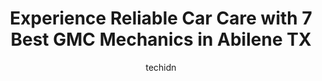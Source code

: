 ---
layout: ampstory
image: https://images.unsplash.com/photo-1554708893-e11aa45b9bbf?ixlib=rb-4.0.3&ixid=MnwxMjA3fDB8MHxwaG90by1wYWdlfHx8fGVufDB8fHx8&auto=format&fit=crop&w=640&h=853&q=80
author: techidn
featured: false
description: Trust your vehicles maintenance and repairs to the 7 best GMC Mechanic in Abilene TX, USA. With their extensive experience, cutting-edge technology, and commitment to customer satisfaction,
title: Experience Reliable Car Care with 7 Best GMC Mechanics in Abilene TX
cover:
   title: Experience Reliable Car Care with 7 Best GMC Mechanics in Abilene TX
   subtitle: Rickpate
   background: https://images.unsplash.com/photo-1554708893-e11aa45b9bbf?ixlib=rb-4.0.3&ixid=MnwxMjA3fDB8MHxwaG90by1wYWdlfHx8fGVufDB8fHx8&auto=format&fit=crop&w=640&h=853&q=80

pages: 
 - layout: thirds
   top: <h1>#1 Procter Automotive</h1>
   bottom: "<p>After several attempts by other repair shops to solve a variety of unknown challenges with a barn-find car, I took the car to Procter. They were able to get me in quickly</p>"
   background: https://www.knot35.com/toplist/wp-content/uploads/2023/06/best-gmc-mechanic-1-in-abilene-tx-1685833194.png
   backgroundblur: true
 - layout: thirds
   top: <h1>#2 Pittmans Garage</h1>
   bottom: "<p>1442 Poplar St, Abilene, TX 79602, United States</p>"
   background: https://www.knot35.com/toplist/wp-content/uploads/2023/06/best-gmc-mechanic-2-in-abilene-tx-1685833195.png
   cta:
      link: https://www.knot35.com/toplist/experience-reliable-car-care-with-7-best-gmc-mechanics-in-abilene-tx/
      text: Experience Reliable Car Care with 7 Best GMC Mechanics in Abilene TX
 - layout: thirds
   top: <h1>#3 TRAVIS AUTO GROUP</h1>
   bottom: "<p>2659 Industrial Blvd, Abilene, TX 79605, United States</p>"
   background: https://www.knot35.com/toplist/wp-content/uploads/2023/06/best-gmc-mechanic-3-in-abilene-tx-1685833196.jpeg
   cta:
      link: https://www.knot35.com/toplist/experience-reliable-car-care-with-7-best-gmc-mechanics-in-abilene-tx/
      text: Experience Reliable Car Care with 7 Best GMC Mechanics in Abilene TX
 - layout: thirds
   top: <h1>#4 1st Choice Motors</h1>
   bottom: "<p>3945 S 1st St, Abilene, TX 79605, United States</p>"
   background: https://images.unsplash.com/photo-1614648718611-0635f29016cb?ixlib=rb-4.0.3&ixid=MnwxMjA3fDB8MHxwaG90by1wYWdlfHx8fGVufDB8fHx8&auto=format&fit=crop&w=640&h=853&q=80
   cta:
      link: https://www.knot35.com/toplist/experience-reliable-car-care-with-7-best-gmc-mechanics-in-abilene-tx/
      text: Experience Reliable Car Care with 7 Best GMC Mechanics in Abilene TX
 - layout: thirds
   top: <h1>#5 4M Autoplex</h1>
   bottom: "<p>2441 Industrial Blvd, Abilene, TX 79605, United States</p>"
   background: https://images.unsplash.com/photo-1632260260864-caf7fde5ec36?ixlib=rb-4.0.3&ixid=MnwxMjA3fDB8MHxwaG90by1wYWdlfHx8fGVufDB8fHx8&auto=format&fit=crop&w=640&h=853&q=80
   cta:
      link: https://www.knot35.com/toplist/experience-reliable-car-care-with-7-best-gmc-mechanics-in-abilene-tx/
      text: Experience Reliable Car Care with 7 Best GMC Mechanics in Abilene TX
 - layout: thirds
   top: <h1>#6 My Mechanic of Abilene</h1>
   bottom: "<p>3945 S 1st St, Abilene, TX 79605, United States</p>"
   background: https://images.unsplash.com/photo-1510906594845-bc082582c8cc?ixlib=rb-4.0.3&ixid=MnwxMjA3fDB8MHxwaG90by1wYWdlfHx8fGVufDB8fHx8&auto=format&fit=crop&w=640&h=853&q=80
   cta:
      link: https://www.knot35.com/toplist/experience-reliable-car-care-with-7-best-gmc-mechanics-in-abilene-tx/
      text: Experience Reliable Car Care with 7 Best GMC Mechanics in Abilene TX
 - layout: thirds
   top: <h1>#7 Garys Automotive and Truck Service</h1>
   bottom: "<p>550 China St, Abilene, TX 79602, United States</p>"
   background: https://images.unsplash.com/photo-1527066579998-dbbae57f45ce?ixlib=rb-4.0.3&ixid=MnwxMjA3fDB8MHxwaG90by1wYWdlfHx8fGVufDB8fHx8&auto=format&fit=crop&w=640&h=853&q=80
   cta:
      link: https://www.knot35.com/toplist/experience-reliable-car-care-with-7-best-gmc-mechanics-in-abilene-tx/
      text: Experience Reliable Car Care with 7 Best GMC Mechanics in Abilene TX
 - layout: thirds
   middle: Continue reading...
   background: https://images.unsplash.com/photo-1620421680010-0766ff230392?ixlib=rb-4.0.3&ixid=MnwxMjA3fDB8MHxwaG90by1wYWdlfHx8fGVufDB8fHx8&auto=format&fit=crop&w=640&h=853&q=80
   cta:
      link: https://www.knot35.com/toplist/experience-reliable-car-care-with-7-best-gmc-mechanics-in-abilene-tx/
      text: Experience Reliable Car Care with 7 Best GMC Mechanics in Abilene TX
      
---